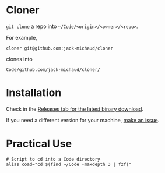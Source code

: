 # Cloner
`git clone` a repo into `~/Code/<origin>/<owner>/<repo>`.

For example,
```
cloner git@github.com:jack-michaud/cloner
```

clones into 
```
Code/github.com/jack-michaud/cloner/
```

# Installation

Check in the [Releases tab for the latest binary download](https://github.com/jack-michaud/cloner/releases).

If you need a different version for your machine, [make an issue](https://github.com/jack-michaud/cloner/issues/new).


# Practical Use

```
# Script to cd into a Code directory
alias coad="cd $(find ~/Code -maxdepth 3 | fzf)"
```
